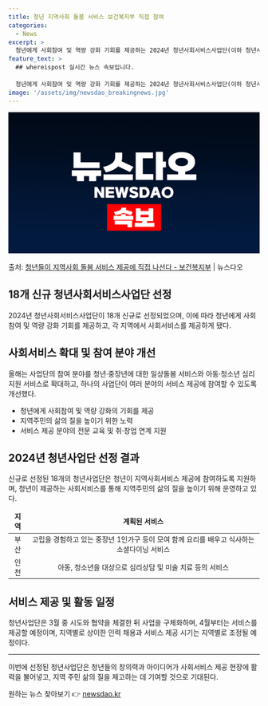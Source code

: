```yaml
---
title: 청년 지역사회 돌봄 서비스 보건복지부 직접 참여
categories:
  - News
excerpt: >
  청년에게 사회참여 및 역량 강화 기회를 제공하는 2024년 청년사회서비스사업단(이하 청년사업단) 18개가신규…
feature_text: >
  ## whereispost 실시간 뉴스 속보입니다.

  청년에게 사회참여 및 역량 강화 기회를 제공하는 2024년 청년사회서비스사업단(이하 청년사업단) 18개가신규…
image: '/assets/img/newsdao_breakingnews.jpg'
---
```


![뉴스다오 속보](/assets/img/newsdao_breakingnews.jpg)

<p>출처: <a href="https://newsdao.kr/3228" rel="dofollow">청년들이 지역사회 돌봄 서비스 제공에 직접 나선다 - 보건복지부</a> | 뉴스다오</p>

<h2 data-ke-size="size26">18개 신규 청년사회서비스사업단 선정</h2>
<p data-ke-size="size16">2024년 청년사회서비스사업단이 18개 신규로 선정되었으며, 이에 따라 청년에게 사회참여 및 역량 강화 기회를 제공하고, 각 지역에서 사회서비스를 제공하게 됐다.</p>

<h2 data-ke-size="size26">사회서비스 확대 및 참여 분야 개선</h2>
<p data-ke-size="size16">올해는 사업단의 참여 분야를 청년·중장년에 대한 일상돌봄 서비스와 아동·청소년 심리지원 서비스로 확대하고, 하나의 사업단이 여러 분야의 서비스 제공에 참여할 수 있도록 개선했다.</p>

<ul>
<li>청년에게 사회참여 및 역량 강화의 기회를 제공</li>
<li>지역주민의 삶의 질을 높이기 위한 노력</li>
<li>서비스 제공 분야의 전문 교육 및 취·창업 연계 지원</li>
</ul>

<h2 data-ke-size="size26">2024년 청년사업단 선정 결과</h2>
<p data-ke-size="size16">신규로 선정된 18개의 청년사업단은 청년이 지역사회서비스 제공에 참여하도록 지원하며, 청년이 제공하는 사회서비스를 통해 지역주민의 삶의 질을 높이기 위해 운영하고 있다.</p>

<table>
<thead>
<tr>
<td style="text-align: center; height: 17px;"><b>지역</b></td>
<td style="text-align: center; height: 17px;"><b>계획된 서비스</b></td>
</tr>
</thead>
<tbody>
<tr>
<td style="text-align: center; height: 17px;">부산</td>
<td style="text-align: center; height: 17px;">고립을 경험하고 있는 중장년 1인가구 등이 모여 함께 요리를 배우고 식사하는 소셜다이닝 서비스</td>
</tr>
<tr>
<td style="text-align: center; height: 17px;">인천</td>
<td style="text-align: center; height: 17px;">아동, 청소년을 대상으로 심리상담 및 미술 치료 등의 서비스</td>
</tr>
</tbody>
</table>

<h2 data-ke-size="size26">서비스 제공 및 활동 일정</h2>
<p data-ke-size="size16">청년사업단은 3월 중 시도와 협약을 체결한 뒤 사업을 구체화하며, 4월부터는 서비스를 제공할 예정이며, 지역별로 상이한 인력 채용과 서비스 제공 시기는 지역별로 조정될 예정이다.</p>

<hr>

<p data-ke-size="size16">이번에 선정된 청년사업단은 청년들의 창의력과 아이디어가 사회서비스 제공 현장에 활력을 불어넣고, 지역 주민 삶의 질을 제고하는 데 기여할 것으로 기대된다.</p> 

원하는 뉴스 찾아보기 👉 <a href="https://newsdao.kr" rel="dofollow">newsdao.kr</a>


